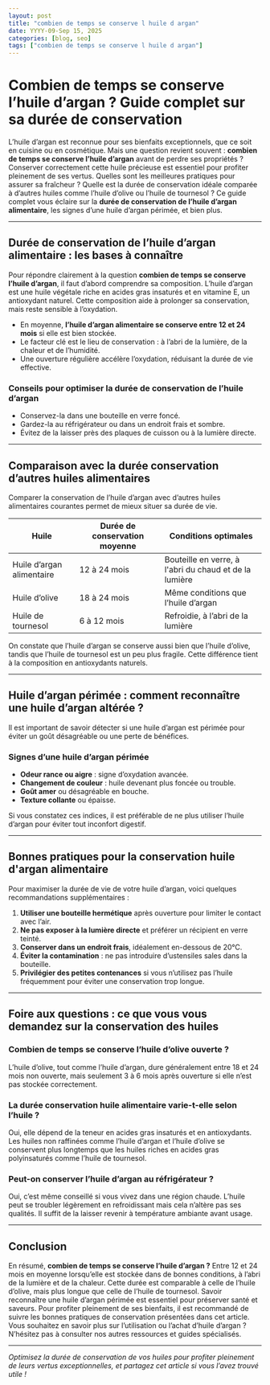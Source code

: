 ```yaml
---
layout: post
title: "combien de temps se conserve l huile d argan"
date: YYYY-09-Sep 15, 2025
categories: [blog, seo]
tags: ["combien de temps se conserve l huile d argan"]
---
```


# Combien de temps se conserve l’huile d’argan ? Guide complet sur sa durée de conservation

L’huile d’argan est reconnue pour ses bienfaits exceptionnels, que ce soit en cuisine ou en cosmétique. Mais une question revient souvent : **combien de temps se conserve l’huile d’argan** avant de perdre ses propriétés ? Conserver correctement cette huile précieuse est essentiel pour profiter pleinement de ses vertus. Quelles sont les meilleures pratiques pour assurer sa fraîcheur ? Quelle est la durée de conservation idéale comparée à d’autres huiles comme l’huile d’olive ou l’huile de tournesol ? Ce guide complet vous éclaire sur la **durée de conservation de l’huile d’argan alimentaire**, les signes d’une huile d’argan périmée, et bien plus.

---

## Durée de conservation de l’huile d’argan alimentaire : les bases à connaître

Pour répondre clairement à la question **combien de temps se conserve l’huile d’argan**, il faut d’abord comprendre sa composition. L’huile d’argan est une huile végétale riche en acides gras insaturés et en vitamine E, un antioxydant naturel. Cette composition aide à prolonger sa conservation, mais reste sensible à l’oxydation.

- En moyenne, **l’huile d’argan alimentaire se conserve entre 12 et 24 mois** si elle est bien stockée.
- Le facteur clé est le lieu de conservation : à l’abri de la lumière, de la chaleur et de l’humidité.
- Une ouverture régulière accélère l’oxydation, réduisant la durée de vie effective.

### Conseils pour optimiser la durée de conservation de l’huile d’argan

- Conservez-la dans une bouteille en verre foncé.
- Gardez-la au réfrigérateur ou dans un endroit frais et sombre.
- Évitez de la laisser près des plaques de cuisson ou à la lumière directe.

---

## Comparaison avec la durée conservation d’autres huiles alimentaires

Comparer la conservation de l’huile d’argan avec d’autres huiles alimentaires courantes permet de mieux situer sa durée de vie.

| Huile                    | Durée de conservation moyenne | Conditions optimales               |
|--------------------------|-------------------------------|----------------------------------|
| Huile d’argan alimentaire | 12 à 24 mois                  | Bouteille en verre, à l'abri du chaud et de la lumière |
| Huile d’olive             | 18 à 24 mois                  | Même conditions que l’huile d’argan |
| Huile de tournesol        | 6 à 12 mois                   | Refroidie, à l’abri de la lumière |

On constate que l’huile d’argan se conserve aussi bien que l’huile d’olive, tandis que l’huile de tournesol est un peu plus fragile. Cette différence tient à la composition en antioxydants naturels.

---

## Huile d’argan périmée : comment reconnaître une huile d’argan altérée ?

Il est important de savoir détecter si une huile d’argan est périmée pour éviter un goût désagréable ou une perte de bénéfices.

### Signes d’une huile d’argan périmée

- **Odeur rance ou aigre** : signe d’oxydation avancée.
- **Changement de couleur** : huile devenant plus foncée ou trouble.
- **Goût amer** ou désagréable en bouche.
- **Texture collante** ou épaisse.

Si vous constatez ces indices, il est préférable de ne plus utiliser l’huile d’argan pour éviter tout inconfort digestif.

---

## Bonnes pratiques pour la conservation huile d'argan alimentaire

Pour maximiser la durée de vie de votre huile d’argan, voici quelques recommandations supplémentaires :

1. **Utiliser une bouteille hermétique** après ouverture pour limiter le contact avec l’air.
2. **Ne pas exposer à la lumière directe** et préférer un récipient en verre teinté.
3. **Conserver dans un endroit frais**, idéalement en-dessous de 20°C.
4. **Éviter la contamination** : ne pas introduire d’ustensiles sales dans la bouteille.
5. **Privilégier des petites contenances** si vous n’utilisez pas l’huile fréquemment pour éviter une conservation trop longue.

---

## Foire aux questions : ce que vous vous demandez sur la conservation des huiles

### Combien de temps se conserve l’huile d’olive ouverte ?

L’huile d’olive, tout comme l’huile d’argan, dure généralement entre 18 et 24 mois non ouverte, mais seulement 3 à 6 mois après ouverture si elle n’est pas stockée correctement.

### La durée conservation huile alimentaire varie-t-elle selon l’huile ?

Oui, elle dépend de la teneur en acides gras insaturés et en antioxydants. Les huiles non raffinées comme l’huile d’argan et l’huile d’olive se conservent plus longtemps que les huiles riches en acides gras polyinsaturés comme l’huile de tournesol.

### Peut-on conserver l’huile d’argan au réfrigérateur ?

Oui, c’est même conseillé si vous vivez dans une région chaude. L’huile peut se troubler légèrement en refroidissant mais cela n’altère pas ses qualités. Il suffit de la laisser revenir à température ambiante avant usage.

---

## Conclusion

En résumé, **combien de temps se conserve l’huile d’argan ?** Entre 12 et 24 mois en moyenne lorsqu’elle est stockée dans de bonnes conditions, à l’abri de la lumière et de la chaleur. Cette durée est comparable à celle de l’huile d’olive, mais plus longue que celle de l’huile de tournesol. Savoir reconnaître une huile d’argan périmée est essentiel pour préserver santé et saveurs. Pour profiter pleinement de ses bienfaits, il est recommandé de suivre les bonnes pratiques de conservation présentées dans cet article. Vous souhaitez en savoir plus sur l’utilisation ou l’achat d’huile d’argan ? N’hésitez pas à consulter nos autres ressources et guides spécialisés.

---

*Optimisez la durée de conservation de vos huiles pour profiter pleinement de leurs vertus exceptionnelles, et partagez cet article si vous l’avez trouvé utile !*
